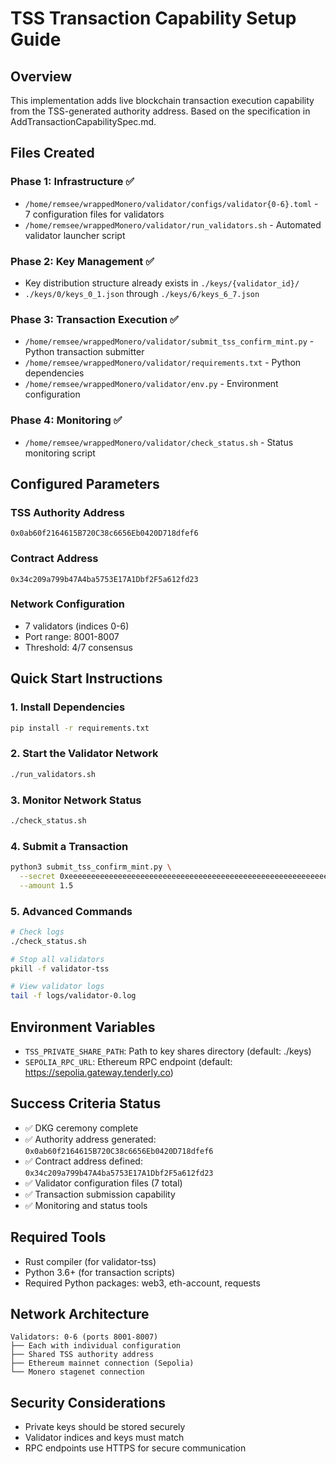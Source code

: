 # TSS Transaction Capability Setup Guide

## Overview
This implementation adds live blockchain transaction execution capability from the TSS-generated authority address.
Based on the specification in AddTransactionCapabilitySpec.md.

## Files Created

### Phase 1: Infrastructure ✅
- `/home/remsee/wrappedMonero/validator/configs/validator{0-6}.toml` - 7 configuration files for validators
- `/home/remsee/wrappedMonero/validator/run_validators.sh` - Automated validator launcher script

### Phase 2: Key Management ✅
- Key distribution structure already exists in `./keys/{validator_id}/`
- `./keys/0/keys_0_1.json` through `./keys/6/keys_6_7.json`

### Phase 3: Transaction Execution ✅
- `/home/remsee/wrappedMonero/validator/submit_tss_confirm_mint.py` - Python transaction submitter
- `/home/remsee/wrappedMonero/validator/requirements.txt` - Python dependencies
- `/home/remsee/wrappedMonero/validator/env.py` - Environment configuration

### Phase 4: Monitoring ✅
- `/home/remsee/wrappedMonero/validator/check_status.sh` - Status monitoring script

## Configured Parameters

### TSS Authority Address
`0x0ab60f2164615B720C38c6656Eb0420D718dfef6`

### Contract Address
`0x34c209a799b47A4ba5753E17A1Dbf2F5a612fd23`

### Network Configuration
- 7 validators (indices 0-6)
- Port range: 8001-8007
- Threshold: 4/7 consensus

## Quick Start Instructions

### 1. Install Dependencies
```bash
pip install -r requirements.txt
```

### 2. Start the Validator Network
```bash
./run_validators.sh
```

### 3. Monitor Network Status
```bash
./check_status.sh
```

### 4. Submit a Transaction
```bash
python3 submit_tss_confirm_mint.py \
  --secret 0xeeeeeeeeeeeeeeeeeeeeeeeeeeeeeeeeeeeeeeeeeeeeeeeeeeeeeeeeeeeeee13 \
  --amount 1.5
```

### 5. Advanced Commands
```bash
# Check logs
./check_status.sh

# Stop all validators
pkill -f validator-tss

# View validator logs
tail -f logs/validator-0.log
```

## Environment Variables

- `TSS_PRIVATE_SHARE_PATH`: Path to key shares directory (default: ./keys)
- `SEPOLIA_RPC_URL`: Ethereum RPC endpoint (default: https://sepolia.gateway.tenderly.co)

## Success Criteria Status
- ✅ DKG ceremony complete
- ✅ Authority address generated: `0x0ab60f2164615B720C38c6656Eb0420D718dfef6`
- ✅ Contract address defined: `0x34c209a799b47A4ba5753E17A1Dbf2F5a612fd23`
- ✅ Validator configuration files (7 total)
- ✅ Transaction submission capability
- ✅ Monitoring and status tools

## Required Tools
- Rust compiler (for validator-tss)
- Python 3.6+ (for transaction scripts)
- Required Python packages: web3, eth-account, requests

## Network Architecture
```
Validators: 0-6 (ports 8001-8007)
├── Each with individual configuration
├── Shared TSS authority address
├── Ethereum mainnet connection (Sepolia)
└── Monero stagenet connection
```

## Security Considerations
- Private keys should be stored securely
- Validator indices and keys must match
- RPC endpoints use HTTPS for secure communication